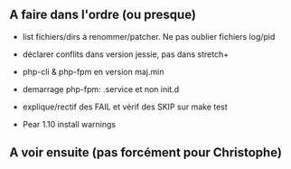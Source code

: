 ## A faire dans l'ordre (ou presque)

* list fichiers/dirs à renommer/patcher. Ne pas oublier fichiers log/pid
* déclarer conflits dans version jessie, pas dans stretch+
* php-cli & php-fpm en version maj.min
* demarrage php-fpm: .service et non init.d

* explique/rectif des FAIL et vérif des SKIP sur make test
* Pear 1.10 install warnings

## A voir ensuite (pas forcément pour Christophe)

